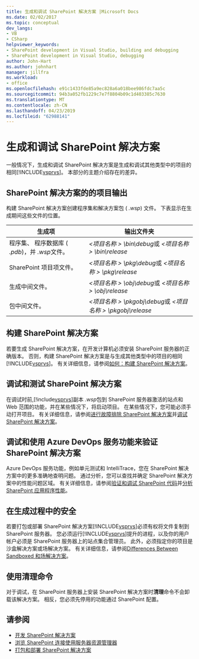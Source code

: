 ```yaml
---
title: 生成和调试 SharePoint 解决方案 |Microsoft Docs
ms.date: 02/02/2017
ms.topic: conceptual
dev_langs:
- VB
- CSharp
helpviewer_keywords:
- SharePoint development in Visual Studio, building and debugging
- SharePoint development in Visual Studio, debugging
author: John-Hart
ms.author: johnhart
manager: jillfra
ms.workload:
- office
ms.openlocfilehash: e91c1433fde85a9ec828a6a018bee986fdc7aa5c
ms.sourcegitcommit: 94b3a052fb1229c7e7f8804b09c1d403385c7630
ms.translationtype: MT
ms.contentlocale: zh-CN
ms.lasthandoff: 04/23/2019
ms.locfileid: "62988141"
---
```

# <a name="build-and-debug-sharepoint-solutions"></a>生成和调试 SharePoint 解决方案
  一般情况下，生成和调试 SharePoint 解决方案是生成和调试其他类型中的项目的相同[!INCLUDE[vsprvs](../sharepoint/includes/vsprvs-md.md)]。 本部分的主题介绍存在的差异。

## <a name="project-output-for-sharepoint-solutions"></a>SharePoint 解决方案的的项目输出
 构建 SharePoint 解决方案创建程序集和解决方案包 ( *.wsp*) 文件。 下表显示在生成期间这些文件的位置。

|生成项|输出文件夹|
|----------------|-------------------|
|程序集、 程序数据库 ( *.pdb*)，并 *.wsp*文件。|*\<项目名称 > \bin\debug*或 *\<项目名称 > \bin\release*|
|SharePoint 项目项文件。|*\<项目名称 > \pkg\debug*或 *\<项目名称 > \pkg\release*|
|生成中间文件。|*\<项目名称 > \obj\debug*或 *\<项目名称 > \obj\release*|
|包中间文件。|*\<项目名称 > \pkgobj\debug*或 *\<项目名称 > \pkgobj\release*|

## <a name="build-sharepoint-solutions"></a>构建 SharePoint 解决方案
 若要生成 SharePoint 解决方案，在开发计算机必须安装 SharePoint 服务器的正确版本。 否则，构建 SharePoint 解决方案是与生成其他类型中的项目的相同[!INCLUDE[vsprvs](../sharepoint/includes/vsprvs-md.md)]。 有关详细信息，请参阅[如何：构建 SharePoint 解决方案](../sharepoint/how-to-build-sharepoint-solutions.md)。

## <a name="debug-and-test-sharepoint-solutions"></a>调试和测试 SharePoint 解决方案
 在调试时前,[!include[vsprvs](../sharepoint/includes/vsprvs-md.md)]副本 *.wsp*包到 SharePoint 服务器激活的站点和 Web 范围的功能，并在某些情况下，将启动项目。 在某些情况下，您可能必须手动打开项目。 有关详细信息，请参阅[进行故障排除 SharePoint 解决方案](../sharepoint/troubleshooting-sharepoint-solutions.md)并[调试 SharePoint 解决方案](../sharepoint/debugging-sharepoint-solutions.md)。

## <a name="debug-and-verify-sharepoint-solutions-by-using-azure-devops-services-features"></a>调试和使用 Azure DevOps 服务功能来验证 SharePoint 解决方案
 Azure DevOps 服务功能，例如单元测试和 IntelliTrace，您在 SharePoint 解决方案中的更多准确地查明问题。 通过分析，您可以查找并确定 SharePoint 解决方案中的性能问题区域。 有关详细信息，请参阅[验证和调试 SharePoint 代码](../sharepoint/verifying-and-debugging-sharepoint-code.md)并[分析 SharePoint 应用程序性能](../sharepoint/profiling-the-performance-of-sharepoint-applications.md)。

## <a name="security-during-the-build-process"></a>在生成过程中的安全
 若要打包或部署 SharePoint 解决方案[!INCLUDE[vsprvs](../sharepoint/includes/vsprvs-md.md)]必须有权将文件复制到 SharePoint 服务器。 您必须运行[!INCLUDE[vsprvs](../sharepoint/includes/vsprvs-md.md)]提升的进程，以及你的用户帐户必须是 SharePoint 服务器上的站点集合管理员。 此外，必须指定你的项目是沙盒解决方案或场解决方案。 有关详细信息，请参阅[Differences Between Sandboxed 和场解决方案](../sharepoint/differences-between-sandboxed-and-farm-solutions.md)。

## <a name="using-the-clean-command"></a>使用清理命令
 对于调试，在 SharePoint 服务器上安装 SharePoint 解决方案时**清理**命令不会卸载该解决方案。 相反，您必须先停用的功能通过 SharePoint 配置。

## <a name="see-also"></a>请参阅
- [开发 SharePoint 解决方案](../sharepoint/developing-sharepoint-solutions.md)
- [浏览 SharePoint 连接使用服务器资源管理器](../sharepoint/browsing-sharepoint-connections-using-server-explorer.md)
- [打包和部署 SharePoint 解决方案](../sharepoint/packaging-and-deploying-sharepoint-solutions.md)
